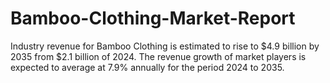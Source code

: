 # Bamboo-Clothing-Market-Report
Industry revenue for Bamboo Clothing is estimated to rise to $4.9 billion by 2035 from $2.1 billion of 2024. The revenue growth of market players is expected to average at 7.9% annually for the period 2024 to 2035.
